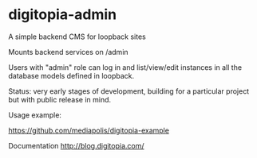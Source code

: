 # digitopia-admin

A simple backend CMS for loopback sites

Mounts backend services on /admin 

Users with "admin" role can log in and list/view/edit instances in all the database models defined in loopback.

Status: very early stages of development, building for a particular project but with public release in mind.

Usage example:

https://github.com/mediapolis/digitopia-example

Documentation http://blog.digitopia.com/
